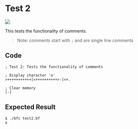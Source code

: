 # Test 2

<img src="https://bfc-test.https12345678.repl.co/badge.php?test=2">

This tests the functionality of comments.

> Note: comments start with `;` and are single line comments

## Code

```brainfuck
; Test 2: Tests the functionality of comments

; Display character 'o'
>+++++++++++[<++++++++++>-]<+.

; Clear memory
[-]

```

## Expected Result

```
$ ./bfc test2.bf
o
```